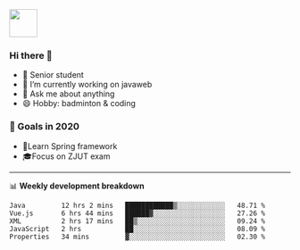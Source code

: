 <img src="https://github.com/egoist/egoist/raw/master/balloon.gif" width="50">

### Hi there 🐏

- 🌱 Senior student
- 🔭 I’m currently working on javaweb
- 💬 Ask me about anything
- 😄 Hobby: badminton & coding

### 🚀 Goals in 2020
+ 🍃Learn Spring framework
+ 🎓Focus on ZJUT exam
-------

📊 **Weekly development breakdown**
<!--START_SECTION:waka-->
```text
Java         12 hrs 2 mins   ████████████▒░░░░░░░░░░░░   48.71 % 
Vue.js       6 hrs 44 mins   ██████▓░░░░░░░░░░░░░░░░░░   27.26 % 
XML          2 hrs 17 mins   ██▒░░░░░░░░░░░░░░░░░░░░░░   09.24 % 
JavaScript   2 hrs           ██░░░░░░░░░░░░░░░░░░░░░░░   08.09 % 
Properties   34 mins         ▓░░░░░░░░░░░░░░░░░░░░░░░░   02.30 % 
```
<!--END_SECTION:waka-->
